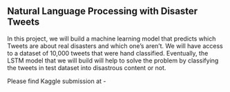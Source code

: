 
## Natural Language Processing with Disaster Tweets


In this project, we will build a machine learning model that predicts which Tweets are about real disasters and which one’s aren’t. We will have access to a dataset of 10,000 tweets that were hand classified. Eventually, the LSTM model that we will build will help to solve the problem by classifying the tweets in test dataset into disastrous content or not.



Please find Kaggle submission at - [](https://www.kaggle.com/code/chli3841/nlp-w-disaster-tweets-lstm) 